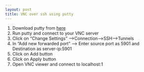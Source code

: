 ```yaml
---
layout: post
title: VNC over ssh using putty
---
```


1. Download putty from [here](http://the.earth.li/~sgtatham/putty/latest/x86/putty.exe)
2. Run putty and connect to your VNC server
3. Click on “Change Settings” –>Connection–>SSH–>Tunnels
4. In “Add new forwarded port” –> Enter source port as 5901 and Destination as server-ip:5901
5. Click on Add button
6. Click on Apply button
7. Open VNC viewer and connect to localhost:1
